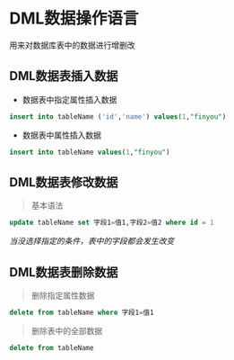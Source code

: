 # DML数据操作语言
用来对数据库表中的数据进行增删改
## DML数据表插入数据
- 数据表中指定属性插入数据
```sql
insert into tableName ('id','name') values(1,"finyou")
```
- 数据表中属性插入数据
```sql
insert into tableName values(1,"finyou")
```
## DML数据表修改数据
>基本语法
```sql
update tableName set 字段1=值1,字段2=值2 where id = 1
```
*当没选择指定的条件，表中的字段都会发生改变*
## DML数据表删除数据
>删除指定属性数据
```sql
delete from tableName where 字段1=值1
```
>删除表中的全部数据
```sql
delete from tableName
```
